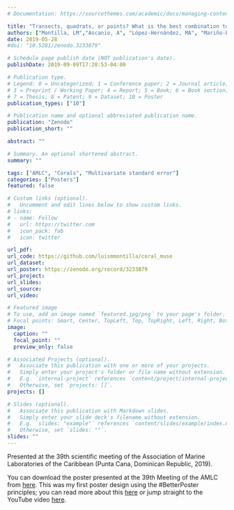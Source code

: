 ```yaml
---
# Documentation: https://sourcethemes.com/academic/docs/managing-content/

title: "Transects, quadrats, or points? What is the best combination to get a precise estimation of a coral community?"
authors: ["Montilla, LM","Ascanio, A", "López-Hernández, MA", "Mariño-Briceño, G", "Miyazawa, E", "Rebolledo, Z","Rivera, A", "S. Mancilla, D", "Verde, A","Cróquer, A"]
date: 2019-05-28
#doi: "10.5281/zenodo.3233879"

# Schedule page publish date (NOT publication's date).
publishDate: 2019-09-09T17:28:53-04:00

# Publication type.
# Legend: 0 = Uncategorized; 1 = Conference paper; 2 = Journal article;
# 3 = Preprint / Working Paper; 4 = Report; 5 = Book; 6 = Book section;
# 7 = Thesis; 8 = Patent; 9 = Dataset; 10 = Poster
publication_types: ["10"]

# Publication name and optional abbreviated publication name.
publication: "Zenodo"
publication_short: ""

abstract: ""

# Summary. An optional shortened abstract.
summary: ""

tags: ["AMLC", "Corals", "Multivariate standard error"]
categories: ["Posters"]
featured: false

# Custom links (optional).
#   Uncomment and edit lines below to show custom links.
# links:
# - name: Follow
#   url: https://twitter.com
#   icon_pack: fab
#   icon: twitter

url_pdf:
url_code: https://github.com/luismmontilla/coral_muse
url_dataset:
url_poster: https://zenodo.org/record/3233879
url_project: 
url_slides:
url_source:
url_video:

# Featured image
# To use, add an image named `featured.jpg/png` to your page's folder. 
# Focal points: Smart, Center, TopLeft, Top, TopRight, Left, Right, BottomLeft, Bottom, BottomRight.
image:
  caption: ""
  focal_point: ""
  preview_only: false

# Associated Projects (optional).
#   Associate this publication with one or more of your projects.
#   Simply enter your project's folder or file name without extension.
#   E.g. `internal-project` references `content/project/internal-project/index.md`.
#   Otherwise, set `projects: []`.
projects: []

# Slides (optional).
#   Associate this publication with Markdown slides.
#   Simply enter your slide deck's filename without extension.
#   E.g. `slides: "example"` references `content/slides/example/index.md`.
#   Otherwise, set `slides: ""`.
slides: ""
---
```

Presented at the 39th scientific meeting of the Association of Marine Laboratories of the Caribbean (Punta Cana, Dominican Republic, 2019). 

You can download the poster presented at the 39th Meeting of the AMLC from [here](https://zenodo.org/record/3233879). This was my first poster design using the #BetterPoster principles; you can read more about this [here](https://twitter.com/mikemorrison/status/1110191245035479041) or jump straight to the YouTube video [here](https://www.youtube.com/watch?v=1RwJbhkCA58).